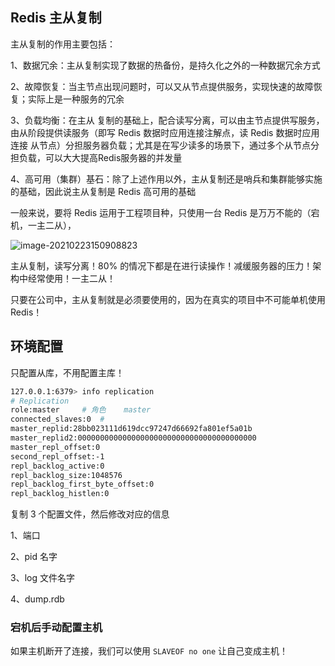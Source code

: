 ## Redis 主从复制

主从复制的作用主要包括：

1、数据冗余：主从复制实现了数据的热备份，是持久化之外的一种数据冗余方式

2、故障恢复：当主节点出现问题时，可以又从节点提供服务，实现快速的故障恢复；实际上是一种服务的冗余

3、负载均衡：在主从 复制的基础上，配合读写分离，可以由主节点提供写服务，由从阶段提供读服务（即写 Redis 数据时应用连接注解点，读 Redis 数据时应用连接 从节点）分担服务器负载；尤其是在写少读多的场景下，通过多个从节点分担负载，可以大大提高Redis服务器的并发量

4、高可用（集群）基石：除了上述作用以外，主从复制还是哨兵和集群能够实施的基础，因此说主从复制是 Redis 高可用的基础

一般来说，要将 Redis 运用于工程项目种，只使用一台 Redis 是万万不能的（宕机，一主二从），

![image-20210223150908823](C:\Users\李祥鸿\AppData\Roaming\Typora\typora-user-images\image-20210223150908823.png)

主从复制，读写分离！80% 的情况下都是在进行读操作！减缓服务器的压力！架构中经常使用！一主二从！

只要在公司中，主从复制就是必须要使用的，因为在真实的项目中不可能单机使用 Redis！

## 环境配置

只配置从库，不用配置主库！

```bash
127.0.0.1:6379> info replication
# Replication
role:master		# 角色	master
connected_slaves:0	# 
master_replid:28bb023111d619dcc97247d66692fa801ef5a01b
master_replid2:0000000000000000000000000000000000000000
master_repl_offset:0
second_repl_offset:-1
repl_backlog_active:0
repl_backlog_size:1048576
repl_backlog_first_byte_offset:0
repl_backlog_histlen:0
```

复制 3 个配置文件，然后修改对应的信息

1、端口

2、pid 名字

3、log 文件名字

4、dump.rdb





### 宕机后手动配置主机



如果主机断开了连接，我们可以使用 `SLAVEOF no one` 让自己变成主机！

























